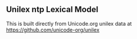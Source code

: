 Unilex ntp Lexical Model
----------------------

This is built directly from Unicode.org unilex data at
https://github.com/unicode-org/unilex
